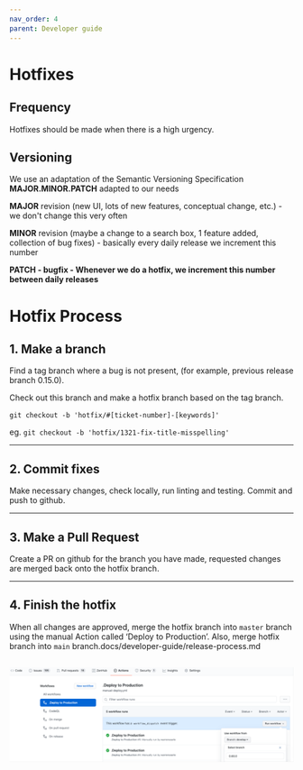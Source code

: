 ```yaml
---
nav_order: 4
parent: Developer guide
---
```

# Hotfixes

## Frequency
Hotfixes should be made when there is a high urgency.

## Versioning

We use an adaptation of the Semantic Versioning Specification **MAJOR.MINOR.PATCH** adapted to our needs

**MAJOR** revision (new UI, lots of new features, conceptual change, etc.) - we don't change this very often

**MINOR** revision (maybe a change to a search box, 1 feature added, collection of bug fixes) - basically every daily release we increment this number

<strong>**PATCH** - bugfix - Whenever we do a hotfix, we increment this number between daily releases </strong>

# Hotfix Process

## 1. Make a branch

Find a tag branch where a bug is not present, (for example, previous release branch 0.15.0).

Check out this branch and make a hotfix branch based on the tag branch.

```
git checkout -b 'hotfix/#[ticket-number]-[keywords]'
```
eg. `git checkout -b 'hotfix/1321-fix-title-misspelling'`

---
## 2. Commit fixes
Make necessary changes, check locally, run linting and testing.
Commit and push to github.

---
## 3. Make a Pull Request
Create a PR on github for the branch you have made, requested changes are merged back onto the hotfix branch.

---
## 4. Finish the hotfix

When all changes are approved, merge the hotfix branch into `master` branch using the manual Action called ‘Deploy to Production’.
Also, merge hotfix branch into `main` branch.docs/developer-guide/release-process.md

![6](./images/release6.png)
---
